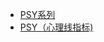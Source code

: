 * [PSY系列](http://www.net767.com/Special/psy/)
* [PSY（心理线指标)](https://weread.qq.com/web/reader/d7c32f9071d7b82ed7c9b52k65132ca01b6512bd43d90e3)
